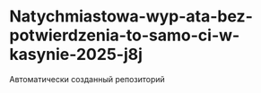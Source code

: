 # Natychmiastowa-wyp-ata-bez-potwierdzenia-to-samo-ci-w-kasynie-2025-j8j
Автоматически созданный репозиторий

